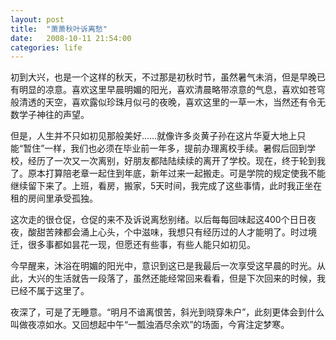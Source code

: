 ```yaml
---
layout: post
title:  "萧萧秋叶诉离愁"
date:   2008-10-11 21:54:00
categories: life
---
```


初到大兴，也是一个这样的秋天，不过那是初秋时节，虽然暑气未消，但是早晚已有明显的凉意。喜欢这里早晨明媚的阳光，喜欢清晨略带凉意的气息，喜欢如苍穹般清透的天空，喜欢露似珍珠月似弓的夜晚，喜欢这里的一草一木，当然还有令无数学子神往的声望。

但是，人生并不只如初见那般美好……就像许多炎黄子孙在这片华夏大地上只能“暂住”一样，我们也必须在毕业前一年多，提前办理离校手续。暑假后回到学校，经历了一次又一次离别，好朋友都陆陆续续的离开了学校。现在，终于轮到我了。原本打算陪老章一起住到年底，新年过来一起搬走。可是学院的规定使我不能继续留下来了。上班，看房，搬家，5天时间，我完成了这些事情，此时我正坐在租的房间里承受孤独。

这次走的很仓促，仓促的来不及诉说离愁别绪。以后每每回味起这400个日日夜夜，酸甜苦辣都会涌上心头，个中滋味，我想只有经历过的人才能明了。时过境迁，很多事都如昙花一现，但愿还有些事，有些人能只如初见。

今早醒来，沐浴在明媚的阳光中，意识到这已是我最后一次享受这早晨的时光。从此，大兴的生活就告一段落了，虽然还能经常回来看看，但是下次回来的时候，我已经不属于这里了。

夜深了，可是了无睡意。“明月不谙离恨苦，斜光到晓穿朱户”，此刻更体会到什么叫做夜凉如水。又回想起中午“一瓢浊酒尽余欢”的场面，今宵注定梦寒。
